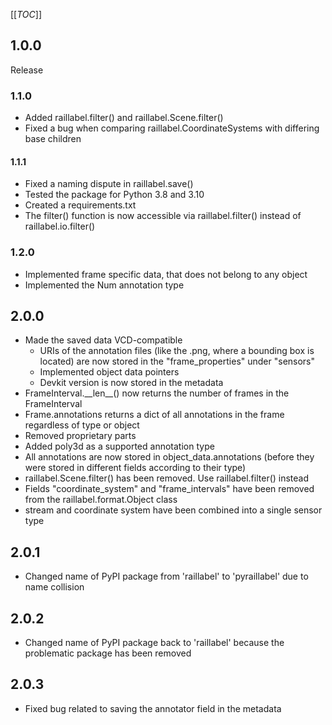 <!--
 ~ Copyright DB Netz AG and contributors
 ~ SPDX-License-Identifier: Apache-2.0
 -->

[[_TOC_]]

## 1.0.0
Release

### 1.1.0
- Added raillabel.filter() and raillabel.Scene.filter()
- Fixed a bug when comparing raillabel.CoordinateSystems with differing base children

#### 1.1.1
- Fixed a naming dispute in raillabel.save()
- Tested the package for Python 3.8 and 3.10
- Created a requirements.txt
- The filter() function is now accessible via raillabel.filter() instead of raillabel.io.filter()

### 1.2.0
- Implemented frame specific data, that does not belong to any object
- Implemented the Num annotation type

## 2.0.0
- Made the saved data VCD-compatible
  - URIs of the annotation files (like the .png, where a bounding box is located) are now stored in the "frame_properties" under "sensors"
  - Implemented object data pointers
  - Devkit version is now stored in the metadata
- FrameInterval.\_\_len\_\_() now returns the number of frames in the FrameInterval
- Frame.annotations returns a dict of all annotations in the frame regardless of type or object
- Removed proprietary parts
- Added poly3d as a supported annotation type
- All annotations are now stored in object_data.annotations (before they were stored in different fields according to their type)
- raillabel.Scene.filter() has been removed. Use raillabel.filter() instead
- Fields "coordinate_system" and "frame_intervals" have been removed from the raillabel.format.Object class
- stream and coordinate system have been combined into a single sensor type

## 2.0.1
- Changed name of PyPI package from 'raillabel' to 'pyraillabel' due to name collision

## 2.0.2
- Changed name of PyPI package back to 'raillabel' because the problematic package has been removed

## 2.0.3
- Fixed bug related to saving the annotator field in the metadata